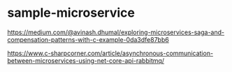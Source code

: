 # sample-microservice

https://medium.com/@avinash.dhumal/exploring-microservices-saga-and-compensation-patterns-with-c-example-0da3dfe87bb6

https://www.c-sharpcorner.com/article/asynchronous-communication-between-microservices-using-net-core-api-rabbitmq/

